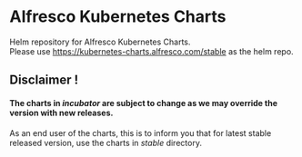 # Alfresco Kubernetes Charts

Helm repository for Alfresco Kubernetes Charts.     
Please use https://kubernetes-charts.alfresco.com/stable as the helm repo.

## Disclaimer !

#### The charts in *incubator* are subject to change as we may override the version with new releases.   
As an end user of the charts, this is to inform you that for latest stable released version, use the charts in *stable* directory. 
